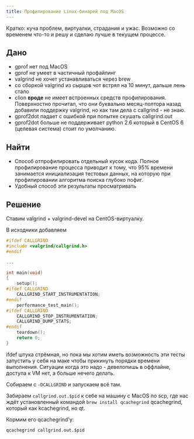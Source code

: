 ```yaml
---
title: Профилирование Linux-бинарей под MacOS
---
```


Кратко: куча проблем, виртуалки, страдания и ужас. Возможно со временем что-то и решу и сделаю лучше в текущем процессе.

## Дано

- gprof нет под MacOS
- gprof не умеет в частичный профайлинг
- valgrind не хочет устанавливаться через brew
- со сборкой valgrind из сырцов чот встрял на 10 минут, дальше лень стало
- clion **вроде** не имеет встроенных средств профилирования. Поверхностно прочитал, что они буквально месяц-полтора назад добавили поддержку valgrind, но как там дела с callgrind - не знаю.
- gprof2dot падает с ошибкой при попытке скушать callgrind.out
- gprof2dot больше не поддерживает python 2.6 который в CentOS 6 (целевая система) стоит по умолчанию.

## Найти

- Способ отпрофилировать отдельный кусок кода. Полное профилирование процесса приводит к тому, что 95% времени занимается инициализация тестовых данных, на которую при профилировании алгоритма поиска глубоко пофиг.
- Удобный способ эти результаты просматривать

## Решение

Ставим valgrind + valgrind-devel на CentOS-виртуалку.

В исходники добавляем

``` c
#ifdef CALLGRIND
#include <valgrind/callgrind.h>
#endif

...

int main(void)
{
	setup();
#ifdef CALLGRIND
	CALLGRIND_START_INSTRUMENTATION;
#endif
	performance_test_main();
#ifdef CALLGRIND
	CALLGRIND_STOP_INSTRUMENTATION;
	CALLGRIND_DUMP_STATS;
#endif
	teardown();
	return 0;
}
```

ifdef штука стрёмная, но пока мы хотим иметь возможность эти тесты запустить у себя на маке чтобы прикинуть порядки времени выполнения. Ситуации когда это надо - девелопишь в оффлайне, доступа к VM нет, а больше нечего делать.

Собираем c `-DCALLGRIND` и запускаем всё там.

Забираем `callgrind.out.$pid` к себе на машину с MacOS по scp, где нас ждёт установленный командой `brew install qcachegrind` qcachegrind, который как kcachegrind, но qt.

Кормим его qcachegrind'у:

``` shell
qcachegrind callgrind.out.$pid
```
